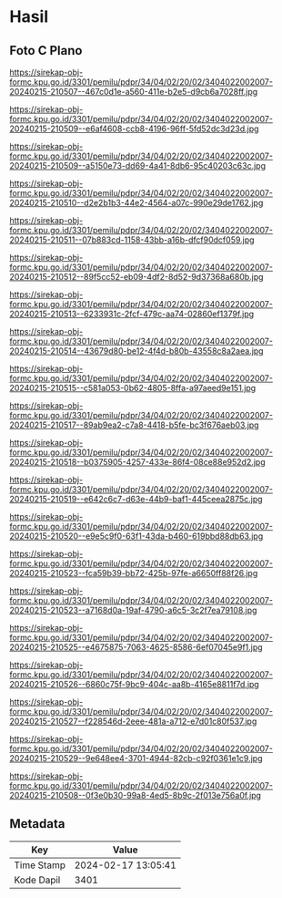 # Hasil

## Foto C Plano

https://sirekap-obj-formc.kpu.go.id/3301/pemilu/pdpr/34/04/02/20/02/3404022002007-20240215-210507--467c0d1e-a560-411e-b2e5-d9cb6a7028ff.jpg

https://sirekap-obj-formc.kpu.go.id/3301/pemilu/pdpr/34/04/02/20/02/3404022002007-20240215-210509--e6af4608-ccb8-4196-96ff-5fd52dc3d23d.jpg

https://sirekap-obj-formc.kpu.go.id/3301/pemilu/pdpr/34/04/02/20/02/3404022002007-20240215-210509--a5150e73-dd69-4a41-8db6-95c40203c63c.jpg

https://sirekap-obj-formc.kpu.go.id/3301/pemilu/pdpr/34/04/02/20/02/3404022002007-20240215-210510--d2e2b1b3-44e2-4564-a07c-990e29de1762.jpg

https://sirekap-obj-formc.kpu.go.id/3301/pemilu/pdpr/34/04/02/20/02/3404022002007-20240215-210511--07b883cd-1158-43bb-a16b-dfcf90dcf059.jpg

https://sirekap-obj-formc.kpu.go.id/3301/pemilu/pdpr/34/04/02/20/02/3404022002007-20240215-210512--89f5cc52-eb09-4df2-8d52-9d37368a680b.jpg

https://sirekap-obj-formc.kpu.go.id/3301/pemilu/pdpr/34/04/02/20/02/3404022002007-20240215-210513--6233931c-2fcf-479c-aa74-02860ef1379f.jpg

https://sirekap-obj-formc.kpu.go.id/3301/pemilu/pdpr/34/04/02/20/02/3404022002007-20240215-210514--43679d80-be12-4f4d-b80b-43558c8a2aea.jpg

https://sirekap-obj-formc.kpu.go.id/3301/pemilu/pdpr/34/04/02/20/02/3404022002007-20240215-210515--c581a053-0b62-4805-8ffa-a97aeed9e151.jpg

https://sirekap-obj-formc.kpu.go.id/3301/pemilu/pdpr/34/04/02/20/02/3404022002007-20240215-210517--89ab9ea2-c7a8-4418-b5fe-bc3f676aeb03.jpg

https://sirekap-obj-formc.kpu.go.id/3301/pemilu/pdpr/34/04/02/20/02/3404022002007-20240215-210518--b0375905-4257-433e-86f4-08ce88e952d2.jpg

https://sirekap-obj-formc.kpu.go.id/3301/pemilu/pdpr/34/04/02/20/02/3404022002007-20240215-210519--e642c6c7-d63e-44b9-baf1-445ceea2875c.jpg

https://sirekap-obj-formc.kpu.go.id/3301/pemilu/pdpr/34/04/02/20/02/3404022002007-20240215-210520--e9e5c9f0-63f1-43da-b460-619bbd88db63.jpg

https://sirekap-obj-formc.kpu.go.id/3301/pemilu/pdpr/34/04/02/20/02/3404022002007-20240215-210523--fca59b39-bb72-425b-97fe-a6650ff88f26.jpg

https://sirekap-obj-formc.kpu.go.id/3301/pemilu/pdpr/34/04/02/20/02/3404022002007-20240215-210523--a7168d0a-19af-4790-a6c5-3c2f7ea79108.jpg

https://sirekap-obj-formc.kpu.go.id/3301/pemilu/pdpr/34/04/02/20/02/3404022002007-20240215-210525--e4675875-7063-4625-8586-6ef07045e9f1.jpg

https://sirekap-obj-formc.kpu.go.id/3301/pemilu/pdpr/34/04/02/20/02/3404022002007-20240215-210526--6860c75f-9bc9-404c-aa8b-4165e8811f7d.jpg

https://sirekap-obj-formc.kpu.go.id/3301/pemilu/pdpr/34/04/02/20/02/3404022002007-20240215-210527--f228546d-2eee-481a-a712-e7d01c80f537.jpg

https://sirekap-obj-formc.kpu.go.id/3301/pemilu/pdpr/34/04/02/20/02/3404022002007-20240215-210529--9e648ee4-3701-4944-82cb-c92f0361e1c9.jpg

https://sirekap-obj-formc.kpu.go.id/3301/pemilu/pdpr/34/04/02/20/02/3404022002007-20240215-210508--0f3e0b30-99a8-4ed5-8b9c-2f013e756a0f.jpg


## Metadata

| Key        | Value               |
| ---------- | ------------------- |
| Time Stamp | 2024-02-17 13:05:41 |
| Kode Dapil | 3401                |



